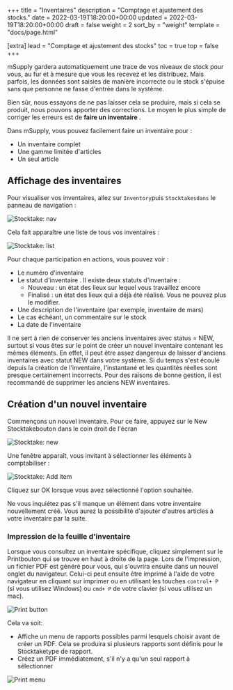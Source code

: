 +++
title = "Inventaires"
description = "Comptage et ajustement des stocks."
date = 2022-03-19T18:20:00+00:00
updated = 2022-03-19T18:20:00+00:00
draft = false
weight = 2
sort_by = "weight"
template = "docs/page.html"

[extra]
lead = "Comptage et ajustement des stocks"
toc = true
top = false
+++

mSupply gardera automatiquement une trace de vos niveaux de stock pour vous, au fur et à mesure que vous les recevez et les distribuez. Mais parfois, les données sont saisies de manière incorrecte ou le stock s'épuise sans que personne ne fasse d'entrée dans le système.

Bien sûr, nous essayons de ne pas laisser cela se produire, mais si cela se produit, nous pouvons apporter des corrections. Le moyen le plus simple de corriger les erreurs est de **faire un inventaire** .

Dans mSupply, vous pouvez facilement faire un inventaire pour :

* Un inventaire complet
* Une gamme limitée d'articles
* Un seul article


## Affichage des inventaires

Pour visualiser vos inventaires, allez sur `Inventory`puis `Stocktakesdans` le panneau de navigation :

![Stocktake: nav](/docs/inventory/images/stocktake_gotost.png)

Cela fait apparaître une liste de tous vos inventaires :

![Stocktake: list](/docs/inventory/images/stocktake_stocktakelist.png)

Pour chaque participation en actions, vous pouvez voir :

* Le numéro d'inventaire
* Le statut d'inventaire . Il existe deux statuts d'inventaire :
  *   Nouveau : un état des lieux sur lequel vous travaillez encore
  *   Finalisé : un état des lieux qui a déjà été réalisé. Vous ne pouvez plus le modifier.
* Une description de l'inventaire (par exemple, inventaire de mars)
* Le cas échéant, un commentaire sur le stock
* La date de l'inventaire


<div class="avertissement">
Il ne sert à rien de conserver les anciens inventaires avec status = NEW, surtout si vous êtes sur le point de créer un nouvel inventaire contenant les mêmes éléments. En effet, il peut être assez dangereux de laisser d'anciens inventaires avec statut NEW dans votre système. Si du temps s'est écoulé depuis la création de l'inventaire, l'instantané et les quantités réelles sont presque certainement incorrects. Pour des raisons de bonne gestion, il est recommandé de supprimer les anciens NEW inventaires. </div>

## Création d'un nouvel inventaire

Commençons un nouvel inventaire. Pour ce faire, appuyez sur le New Stocktakebouton dans le coin droit de l'écran

![Stocktake: new](/docs/inventory/images/stocktake_newstocktake.png)

Une fenêtre apparaît, vous invitant à sélectionner les éléments à comptabiliser :

![Stocktake: Add item](/docs/inventory/images/stocktake_additem2.png)

Cliquez sur OK lorsque vous avez sélectionné l'option souhaitée.

<div class="conseil">
Ne vous inquiétez pas s'il manque un élément dans votre inventaire nouvellement créé. Vous aurez la possibilité d'ajouter d'autres articles à votre inventaire par la suite. 
</div>

### Impression de la feuille d'inventaire

Lorsque vous consultez un inventaire spécifique, cliquez simplement sur le Printbouton qui se trouve en haut à droite de la page. Lors de l'impression, un fichier PDF est généré pour vous, qui s'ouvrira ensuite dans un nouvel onglet du navigateur. Celui-ci peut ensuite être imprimé à l'aide de votre navigateur en cliquant sur imprimer ou en utilisant les touches `control+ P` (si vous utilisez Windows) ou `cmd+ P` de votre clavier (si vous utilisez un mac).

![Print button](//docs/introduction/images//print_button.png)

Cela va soit:
* Affiche un menu de rapports possibles parmi lesquels choisir avant de créer un PDF. Cela se produira si plusieurs rapports sont définis pour le Stocktaketype de rapport.
* Créez un PDF immédiatement, s'il n'y a qu'un seul rapport à sélectionner

![Print menu](/docs/distribution/images/os_print_menu.png)